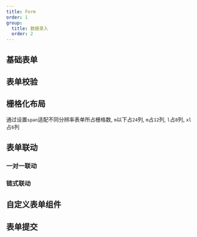 ```yaml
---
title: Form
order: 1
group:
  title: 数据录入
  order: 2
---
```


## 基础表单

<code src="./demos/BaseFormDemo.vue"></code>

## 表单校验

<code src="./demos/ValidationFormDemo.vue"></code>

## 栅格化布局

通过设置`span`适配不同分辨率表单所占栅格数, `m`以下占`24`列, `m`占`12`列, `l`占`8`列, `xl`占`6`列

<code src="./demos/GridFormDemo.vue"></code>

## 表单联动

### 一对一联动

<code src="./demos/OneToOneFormDemo.vue"></code>

### 链式联动

<code src="./demos/ChainedFormDemo.vue"></code>

## 自定义表单组件

## 表单提交
